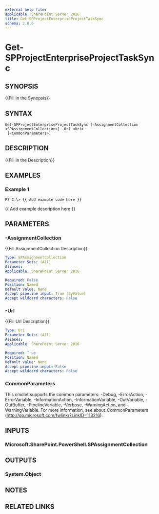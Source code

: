 ```yaml
---
external help file: 
applicable: SharePoint Server 2016
title: Get-SPProjectEnterpriseProjectTaskSync
schema: 2.0.0
---
```


# Get-SPProjectEnterpriseProjectTaskSync

## SYNOPSIS
{{Fill in the Synopsis}}

## SYNTAX

```
Get-SPProjectEnterpriseProjectTaskSync [-AssignmentCollection <SPAssignmentCollection>] -Url <Uri>
 [<CommonParameters>]
```

## DESCRIPTION
{{Fill in the Description}}

## EXAMPLES

### Example 1 
```
PS C:\> {{ Add example code here }}
```

{{ Add example description here }}

## PARAMETERS

### -AssignmentCollection
{{Fill AssignmentCollection Description}}

```yaml
Type: SPAssignmentCollection
Parameter Sets: (All)
Aliases: 
Applicable: SharePoint Server 2016

Required: False
Position: Named
Default value: None
Accept pipeline input: True (ByValue)
Accept wildcard characters: False
```

### -Url
{{Fill Url Description}}

```yaml
Type: Uri
Parameter Sets: (All)
Aliases: 
Applicable: SharePoint Server 2016

Required: True
Position: Named
Default value: None
Accept pipeline input: False
Accept wildcard characters: False
```

### CommonParameters
This cmdlet supports the common parameters: -Debug, -ErrorAction, -ErrorVariable, -InformationAction, -InformationVariable, -OutVariable, -OutBuffer, -PipelineVariable, -Verbose, -WarningAction, and -WarningVariable. For more information, see about_CommonParameters (http://go.microsoft.com/fwlink/?LinkID=113216).

## INPUTS

### Microsoft.SharePoint.PowerShell.SPAssignmentCollection

## OUTPUTS

### System.Object

## NOTES

## RELATED LINKS

